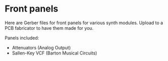 # Front panels

Here are Gerber files for front panels for various synth modules. Upload to a PCB fabricator to have them made for you.

Panels included:
* Attenuators (Analog Output)
* Sallen-Key VCF (Barton Musical Circuits)
